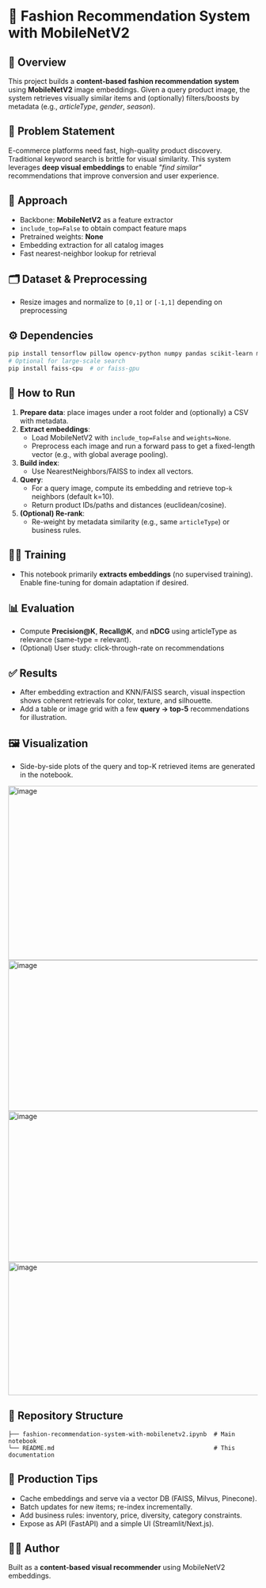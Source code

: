 # 👗 Fashion Recommendation System with MobileNetV2

## 📌 Overview
This project builds a **content-based fashion recommendation system** using **MobileNetV2** image embeddings.
Given a query product image, the system retrieves visually similar items and (optionally) filters/boosts by metadata (e.g., *articleType*, *gender*, *season*).


## 🎯 Problem Statement
E-commerce platforms need fast, high-quality product discovery. Traditional keyword search is brittle for visual similarity. 
This system leverages **deep visual embeddings** to enable *"find similar"* recommendations that improve conversion and user experience.


## 🧠 Approach
- Backbone: **MobileNetV2** as a feature extractor
- `include_top=False` to obtain compact feature maps
- Pretrained weights: **None**
- Embedding extraction for all catalog images
- Fast nearest-neighbor lookup for retrieval

## 🗂️ Dataset & Preprocessing
- Resize images and normalize to `[0,1]` or `[-1,1]` depending on preprocessing

## ⚙️ Dependencies
```bash
pip install tensorflow pillow opencv-python numpy pandas scikit-learn matplotlib
# Optional for large-scale search
pip install faiss-cpu  # or faiss-gpu
```


## 🚀 How to Run
1. **Prepare data**: place images under a root folder and (optionally) a CSV with metadata.
2. **Extract embeddings**:
   - Load MobileNetV2 with `include_top=False` and `weights=None`.
   - Preprocess each image and run a forward pass to get a fixed-length vector (e.g., with global average pooling).
3. **Build index**:
   - Use NearestNeighbors/FAISS to index all vectors.
4. **Query**:
   - For a query image, compute its embedding and retrieve top-`k` neighbors (default k=10).
   - Return product IDs/paths and distances (euclidean/cosine).
5. **(Optional) Re-rank**:
   - Re-weight by metadata similarity (e.g., same `articleType`) or business rules.


## 🏋️‍♂️ Training
- This notebook primarily **extracts embeddings** (no supervised training). Enable fine-tuning for domain adaptation if desired.

## 📊 Evaluation
- Compute **Precision@K**, **Recall@K**, and **nDCG** using articleType as relevance (same-type = relevant).
- (Optional) User study: click-through-rate on recommendations

## ✅ Results
- After embedding extraction and KNN/FAISS search, visual inspection shows coherent retrievals for color, texture, and silhouette.
- Add a table or image grid with a few **query → top-5** recommendations for illustration.

## 🖼️ Visualization
- Side-by-side plots of the query and top-K retrieved items are generated in the notebook.
<img width="1489" height="352" alt="image" src="https://github.com/user-attachments/assets/a3797418-6c83-428b-99bb-814fbe1d844d" />
<img width="1490" height="305" alt="image" src="https://github.com/user-attachments/assets/2d674b8d-62e8-480e-a544-235a64c835c4" />
<img width="1490" height="305" alt="image" src="https://github.com/user-attachments/assets/9e987250-83a5-4d20-9c99-308e9257eaee" />
<img width="1490" height="269" alt="image" src="https://github.com/user-attachments/assets/857fcc0c-dac7-48eb-81a5-4ad424b4fba8" />


## 📁 Repository Structure
```
├── fashion-recommendation-system-with-mobilenetv2.ipynb  # Main notebook
└── README.md                                             # This documentation
```


## 🚀 Production Tips
- Cache embeddings and serve via a vector DB (FAISS, Milvus, Pinecone).
- Batch updates for new items; re-index incrementally.
- Add business rules: inventory, price, diversity, category constraints.
- Expose as API (FastAPI) and a simple UI (Streamlit/Next.js).


## 👨‍💻 Author
Built as a **content-based visual recommender** using MobileNetV2 embeddings.
